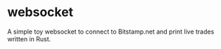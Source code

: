# websocket

A simple toy websocket to connect to Bitstamp.net and print live trades written in Rust.
